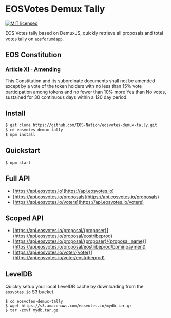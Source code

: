 # EOSVotes Demux Tally

[![MIT licensed](https://img.shields.io/badge/license-MIT-blue.svg)](https://raw.githubusercontent.com/EOS-Nation/eosvotes-demux-tally/master/LICENSE)

EOS Votes tally based on DemuxJS, quickly retrieve all proposals and total votes tally on [`eosforumdapp`](https://github.com/eoscanada/eosio.forum).

## EOS Constitution

### [Article XI - Amending](https://github.com/EOS-Mainnet/governance/blob/master/eosio.system/eosio.system-clause-constitution-rc.md#article-xi---amending)

This Constitution and its subordinate documents shall not be amended except by a vote of the token holders with no less than 15% vote participation among tokens and no fewer than 10% more Yes than No votes, sustained for 30 continuous days within a 120 day period.

## Install

```bash
$ git clone https://github.com/EOS-Nation/eosvotes-demux-tally.git
$ cd eosvotes-demux-tally
$ npm install
```

## Quickstart

```bash
$ npm start
```

## Full API

- [https://api.eosvotes.io](https://api.eosvotes.io)
- [https://api.eosvotes.io/proposals](https://api.eosvotes.io/proposals)
- [https://api.eosvotes.io/voters](https://api.eosvotes.io/voters)

## Scoped API

- [https://api.eosvotes.io/proposal/{proposer}](https://api.eosvotes.io/proposal/eostribeprod)
- [https://api.eosvotes.io/proposal/{proposer}/{proposal_name}](https://api.eosvotes.io/proposal/eostribeprod/bpminpayment)
- [https://api.eosvotes.io/voter/{voter}](https://api.eosvotes.io/voter/eostribeprod)

## LevelDB

Quickly setup your local LevelDB cache by downloading from the `eosvotes.io` S3 bucket.

```
$ cd eosvotes-demux-tally
$ wget https://s3.amazonaws.com/eosvotes.io/mydb.tar.gz
$ tar -zxvf mydb.tar.gz
```